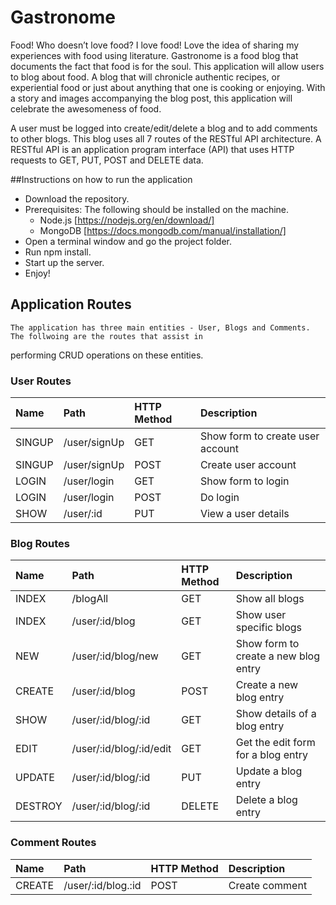 # Gastronome

Food! Who doesn’t love food? I love food! Love the idea of sharing my experiences with food using literature. 
Gastronome is a food blog that documents the fact that food is for the soul. This application will allow users to blog about food. 
A blog that will chronicle authentic recipes, or experiential food or just about anything that one is cooking or enjoying. 
With a story and images accompanying the blog post, this application will celebrate the awesomeness of food.

A user must be logged into create/edit/delete a blog and to add comments to other blogs. 
This blog uses all 7 routes of the RESTful API architecture. 
A RESTful API is an application program interface (API) that uses HTTP requests to GET, PUT, POST and DELETE data. 

##Instructions on how to run the application
* Download the repository.
* Prerequisites:
    The following should be installed on the machine.
    * Node.js [https://nodejs.org/en/download/]
    * MongoDB [https://docs.mongodb.com/manual/installation/]
* Open a terminal window and go the project folder.
* Run npm install.
* Start up the server.
* Enjoy!

## Application Routes
    The application has three main entities - User, Blogs and Comments. The follwoing are the routes that assist in 
performing CRUD operations on these entities. 

### User Routes

| Name      |  Path             | HTTP Method   | Description                           |
|:----------|:------------------|:--------------|:--------------------------------------|
| SINGUP    | /user/signUp      | GET           | Show form to create user account      |
| SINGUP    | /user/signUp      | POST          | Create user account                   |
| LOGIN     | /user/login       | GET           | Show form to login                    |
| LOGIN     | /user/login       | POST          | Do login                              |
| SHOW      | /user/:id         | PUT           | View a user details                 |

### Blog Routes

| Name      |  Path                     | HTTP Method   | Description                           |
|:----------|:--------------------------|:--------------|:--------------------------------------|
| INDEX     | /blogAll                  | GET           | Show all blogs                        |
| INDEX     | /user/:id/blog            | GET           | Show user specific blogs              |
| NEW       | /user/:id/blog/new        | GET           | Show form to create a new blog entry  |
| CREATE    | /user/:id/blog            | POST          | Create a new blog entry               |
| SHOW      | /user/:id/blog/:id        | GET           | Show details of a blog entry          |
| EDIT      | /user/:id/blog/:id/edit   | GET           | Get the edit form for a blog entry    |
| UPDATE    | /user/:id/blog/:id        | PUT           | Update a blog entry                   |
| DESTROY   | /user/:id/blog/:id        | DELETE        | Delete a blog entry                   |

### Comment Routes

| Name      |  Path                     | HTTP Method   | Description       |
|:----------|:--------------------------|:--------------|:------------------|
| CREATE    | /user/:id/blog.:id        | POST          | Create comment    |